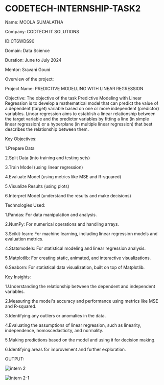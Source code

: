 # CODETECH-INTERNSHIP-TASK2
Name: MOOLA SUMALATHA

Company: CODTECH IT SOLUTIONS

ID:CT6WDS90

Domain: Data Science

Duration: June to July 2024

Mentor: Sravani Gouni


Overview of the project:



Project Name: PREDICTIVE MODELLING WITH LINEAR REGRESSION

Objective: The objective of the task Predictive Modeling with Linear Regression is to develop a mathematical model that can predict the value of a dependent (target) variable based on one or more independent (predictor) variables. Linear regression aims to establish a linear relationship between the target variable and the predictor variables by fitting a line (in simple linear regression) or a hyperplane (in multiple linear regression) that best describes the relationship between them.



Key Objectives:

1.Prepare Data

2.Split Data (into training and testing sets)

3.Train Model (using linear regression)

4.Evaluate Model (using metrics like MSE and R-squared)

5.Visualize Results (using plots)

6.Interpret Model (understand the results and make decisions)





Technologies Used:

1.Pandas: For data manipulation and analysis.

2.NumPy: For numerical operations and handling arrays.

3.Scikit-learn: For machine learning, including linear regression models and evaluation metrics.

4.Statsmodels: For statistical modeling and linear regression analysis.

5.Matplotlib: For creating static, animated, and interactive visualizations.

6.Seaborn: For statistical data visualization, built on top of Matplotlib.





Key Insights:

1.Understanding the relationship between the dependent and independent variables.

2.Measuring the model's accuracy and performance using metrics like MSE and R-squared.

3.Identifying any outliers or anomalies in the data.

4.Evaluating the assumptions of linear regression, such as linearity, independence, homoscedasticity, and normality.

5.Making predictions based on the model and using it for decision making.

6.Identifying areas for improvement and further exploration.



OUTPUT:

![intern 2](https://github.com/Suma2923/CODETECH-INTERNSHIP-TASK2/assets/174889234/4860b6b1-be6e-4ef2-998c-35cd3507b1a3)

![intern 2-1](https://github.com/Suma2923/CODETECH-INTERNSHIP-TASK2/assets/174889234/578ad962-599b-4f90-87d3-a9c7eda3ef2b)



